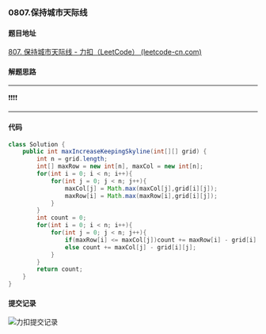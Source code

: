 ### 0807.保持城市天际线

#### 题目地址

[807. 保持城市天际线 - 力扣（LeetCode） (leetcode-cn.com)](https://leetcode-cn.com/problems/max-increase-to-keep-city-skyline/)

#### 解题思路

---

:exclamation::exclamation::exclamation::exclamation:

---

#### 代码

```java
class Solution {
    public int maxIncreaseKeepingSkyline(int[][] grid) {
        int n = grid.length;
        int[] maxRow = new int[n], maxCol = new int[n];
        for(int i = 0; i < n; i++){
            for(int j = 0; j < n; j++){
                maxCol[j] = Math.max(maxCol[j],grid[i][j]);
                maxRow[i] = Math.max(maxRow[i],grid[i][j]);
            }
        }
        int count = 0;
        for(int i = 0; i < n; i++){
            for(int j = 0; j < n; j++){
                if(maxRow[i] <= maxCol[j])count += maxRow[i] - grid[i][j];
                else count += maxCol[j] - grid[i][j];
            }
        }
        return count;
    }
}
```

#### 提交记录

![力扣提交记录](https://gitee.com/QingShanxl/pictures/raw/master/img//image-20211213002642444.png)